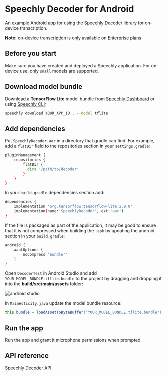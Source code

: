 # Speechly Decoder for Android

An example Android app for using the Speechly Decoder library for on-device transcription.

**Note:** on-device transcription is only available on [Enterprise plans](https://www.speechly.com/pricing)

## Before you start

Make sure you have created and deployed a Speechly application. For on-device use, only `small` models are supported.

## Download model bundle

Download a **TensorFlow Lite** model bundle from [Speechly Dashboard](https://api.speechly.com/dashboard) or using [Speechly CLI](https://github.com/speechly/cli):

```bash 
speechly download YOUR_APP_ID . --model tflite
```

## Add dependencies

Put `SpeechlyDecoder.aar` in a directory that gradle can find. For example, add a `flatDir` field to the repositories section in your `settings.gradle`:

```bash
pluginManagement {
    repositories {
        flatDir {
          dirs '/path/to/decoder'
        }
    }
}
```

In your `build.gradle` dependencies section add:

```bash
dependencies {
    implementation 'org.tensorflow:tensorflow-lite:2.9.0'
    implementation(name:'SpeechlyDecoder', ext:'aar')
}
```

If the file is packaged as part of the application, it may be good to ensure that it is not compressed when building the `.apk` by updating the android section in your `build.gradle`:

```bash
android {
    aaptOptions {
        noCompress 'bundle''
    }
}
```

Open `DecoderTest` in Android Studio and add `YOUR_MODEL_BUNDLE.tflite.bundle` to the project by dragging and dropping it into the **build/src/main/assets** folder:

![android studio](https://funny-kashata-6dcdf0.netlify.app/assets/images/android-studio-40a3fd8a2c541125b3aa76cce66552cd.png)

In `MainActicity.java` update the model bundle resource:

```java
this.bundle = loadAssetToByteBuffer("YOUR_MODEL_BUNDLE.tflite.bundle");
```

## Run the app

Run the app and grant it microphone permissions when prompted.


## API reference

[Speechly Decoder API](https://funny-kashata-6dcdf0.netlify.app/reference/decoder/)